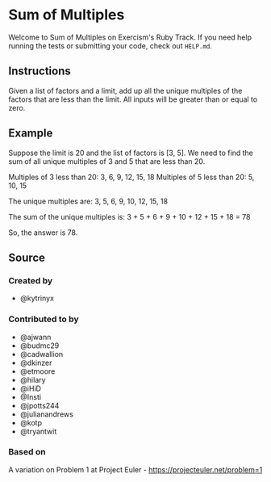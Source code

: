 # Sum of Multiples

Welcome to Sum of Multiples on Exercism's Ruby Track.
If you need help running the tests or submitting your code, check out `HELP.md`.

## Instructions

Given a list of factors and a limit, add up all the unique multiples of the factors that are less than the limit.
All inputs will be greater than or equal to zero.

## Example

Suppose the limit is 20 and the list of factors is [3, 5].
We need to find the sum of all unique multiples of 3 and 5 that are less than 20.

Multiples of 3 less than 20: 3, 6, 9, 12, 15, 18
Multiples of 5 less than 20: 5, 10, 15

The unique multiples are: 3, 5, 6, 9, 10, 12, 15, 18

The sum of the unique multiples is: 3 + 5 + 6 + 9 + 10 + 12 + 15 + 18 = 78

So, the answer is 78.

## Source

### Created by

- @kytrinyx

### Contributed to by

- @ajwann
- @budmc29
- @cadwallion
- @dkinzer
- @etmoore
- @hilary
- @iHiD
- @Insti
- @jpotts244
- @julianandrews
- @kotp
- @tryantwit

### Based on

A variation on Problem 1 at Project Euler - https://projecteuler.net/problem=1